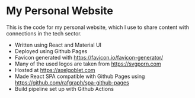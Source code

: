 # My Personal Website

This is the code for my personal website, which I use to share content with connections in the tech sector.

- Written using React and Material UI
- Deployed using Github Pages
- Favicon generated with https://favicon.io/favicon-generator/
- Many of the used logos are taken from https://svgporn.com
- Hosted at https://axelgoblet.com
- Made React SPA compatible with Github Pages using https://github.com/rafgraph/spa-github-pages
- Build pipeline set up with Github Actions
